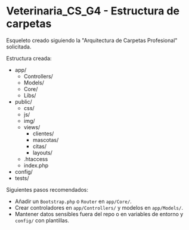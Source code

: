 # Veterinaria_CS_G4 - Estructura de carpetas

Esqueleto creado siguiendo la "Arquitectura de Carpetas Profesional" solicitada.

Estructura creada:

- app/
  - Controllers/
  - Models/
  - Core/
  - Libs/
- public/
  - css/
  - js/
  - img/
  - views/
    - clientes/
    - mascotas/
    - citas/
    - layouts/
  - .htaccess
  - index.php
- config/
- tests/

Siguientes pasos recomendados:
- Añadir un `Bootstrap.php` o `Router` en `app/Core/`.
- Crear controladores en `app/Controllers/` y modelos en `app/Models/`.
- Mantener datos sensibles fuera del repo o en variables de entorno y `config/` con plantillas.
